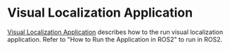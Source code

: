 Visual Localization Application
===============================

[Visual Localization Application](../../../ros1/nodes/ti_vl/README.md) describes how to the run visual localization application. Refer to "How to Run the Application in ROS2" to run in ROS2.